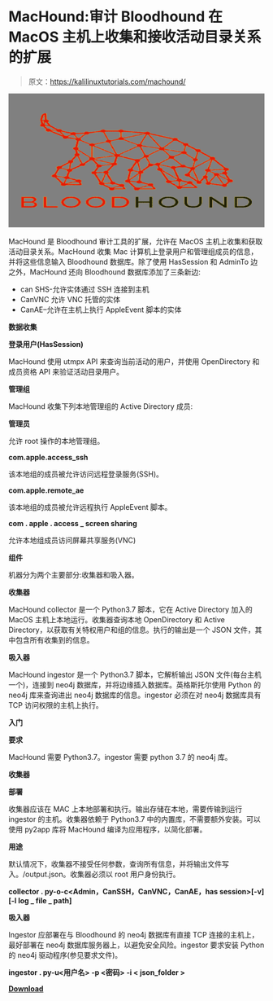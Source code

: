 # MacHound:审计 Bloodhound 在 MacOS 主机上收集和接收活动目录关系的扩展

> 原文：<https://kalilinuxtutorials.com/machound/>

[![MacHound : An extension to audit Bloodhound collecting and ingesting of Active Directory relationships on MacOS hosts](img/b875ebce174b36db710a2262a2c116d6.png "MacHound : An extension to audit Bloodhound collecting and ingesting of Active Directory relationships on MacOS hosts")](https://1.bp.blogspot.com/-nQQKzQjH2Oo/YOqS5tEBLcI/AAAAAAAAJ9U/mEMt6oK0LLQ8plcIfH3ilXbrfdyUAYW4QCLcBGAsYHQ/s728/MacHound%25281%2529.png)

MacHound 是 Bloodhound 审计工具的扩展，允许在 MacOS 主机上收集和获取活动目录关系。MacHound 收集 Mac 计算机上登录用户和管理组成员的信息，并将这些信息输入 Bloodhound 数据库。除了使用 HasSession 和 AdminTo 边之外，MacHound 还向 Bloodhound 数据库添加了三条新边:

*   can SHS-允许实体通过 SSH 连接到主机
*   CanVNC 允许 VNC 托管的实体
*   CanAE–允许在主机上执行 AppleEvent 脚本的实体

**数据收集**

**登录用户(HasSession)**

MacHound 使用 utmpx API 来查询当前活动的用户，并使用 OpenDirectory 和成员资格 API 来验证活动目录用户。

**管理组**

MacHound 收集下列本地管理组的 Active Directory 成员:

**管理员**

允许 root 操作的本地管理组。

**com.apple.access_ssh**

该本地组的成员被允许访问远程登录服务(SSH)。

**com.apple.remote_ae**

该本地组的成员被允许远程执行 AppleEvent 脚本。

**com . apple . access _ screen sharing**

允许本地组成员访问屏幕共享服务(VNC)

**组件**

机器分为两个主要部分:收集器和吸入器。

**收集器**

MacHound collector 是一个 Python3.7 脚本，它在 Active Directory 加入的 MacOS 主机上本地运行。收集器查询本地 OpenDirectory 和 Active Directory，以获取有关特权用户和组的信息。执行的输出是一个 JSON 文件，其中包含所有收集到的信息。

**吸入器**

MacHound ingestor 是一个 Python3.7 脚本，它解析输出 JSON 文件(每台主机一个)，连接到 neo4j 数据库，并将边缘插入数据库。英格斯托尔使用 Python 的 neo4j 库来查询进出 neo4j 数据库的信息。ingestor 必须在对 neo4j 数据库具有 TCP 访问权限的主机上执行。

**入门**

**要求**

MacHound 需要 Python3.7。ingestor 需要 python 3.7 的 neo4j 库。

**收集器**

**部署**

收集器应该在 MAC 上本地部署和执行。输出存储在本地，需要传输到运行 ingestor 的主机。收集器依赖于 Python3.7 中的内置库，不需要额外安装。可以使用 py2app 库将 MacHound 编译为应用程序，以简化部署。

**用途**

默认情况下，收集器不接受任何参数，查询所有信息，并将输出文件写入。/output.json。收集器必须以 root 用户身份执行。

**collector . py-o<output _ file>-c<Admin，CanSSH，CanVNC，CanAE，has session>[-v][-l log _ file _ path]**

**吸入器**

Ingestor 应部署在与 Bloodhound 的 neo4j 数据库有直接 TCP 连接的主机上，最好部署在 neo4j 数据库服务器上，以避免安全风险。ingestor 要求安装 Python 的 neo4j 驱动程序(参见要求文件)。

**ingestor . py<URL _ to _ neo4j>-u<用户名> -p <密码> -i < json_folder >**

[**Download**](https://github.com/XMCyber/MacHound)